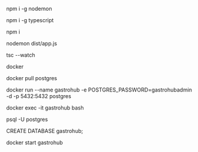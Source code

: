 npm i -g nodemon

npm i -g typescript

npm i


nodemon dist/app.js

tsc --watch



docker

docker pull postgres

docker run --name gastrohub -e POSTGRES_PASSWORD=gastrohubadmin -d -p 5432:5432 postgres

docker exec -it gastrohub bash

psql -U postgres

CREATE DATABASE gastrohub;


docker start gastrohub
